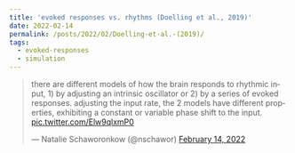 ```yaml
---
title: 'evoked responses vs. rhythms (Doelling et al., 2019)'
date: 2022-02-14
permalink: /posts/2022/02/Doelling-et-al.-(2019)/
tags:
  - evoked-responses
  - simulation
---
```

<blockquote class="twitter-tweet"><p lang="en" dir="ltr">there are different models of how the brain responds to rhythmic input, 1) by adjusting an intrinsic oscillator or 2) by a series of evoked responses. adjusting the input rate, the 2 models have different properties, exhibiting a constant or variable phase shift to the input. <a href="https://t.co/Elw9qlxmP0">pic.twitter.com/Elw9qlxmP0</a></p>&mdash; Natalie Schaworonkow (@nschawor) <a href="https://twitter.com/nschawor/status/1493142325597556737?ref_src=twsrc%5Etfw">February 14, 2022</a></blockquote>